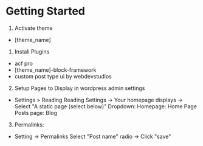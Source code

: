# Getting Started

1. Activate theme
- [theme_name]

1. Install Plugins
- acf pro
- [theme_name]-block-framework
- custom post type ui by webdevstudios

2. Setup Pages to Display in wordpress admin settings
- Settings > Reading 
Reading Settings -> Your homepage displays -> Select "A static page (select below)"
Dropdown: 
    Homepage: Home Page
    Posts page: Blog

3. Permalinks:
- Setting -> Permalinks
Select "Post name" radio -> Click "save"
